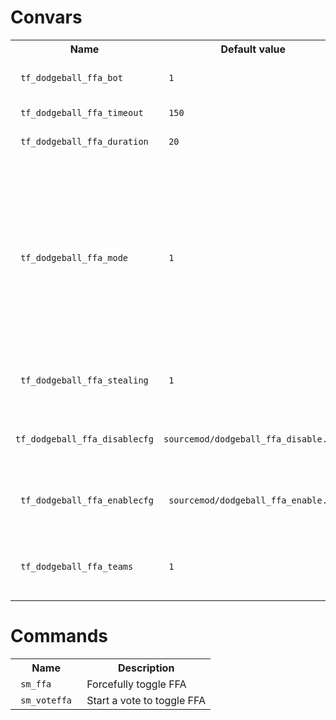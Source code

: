 <h1> Convars </h1>

<table>
	<tr>
		<th> Name </th>
		<th> Default value </th>
		<th> Description </th>
	</tr>
	<tr>
		<td><code> tf_dodgeball_ffa_bot </code></td>
		<td><code> 1 </code></td>
		<td> Disable FFA when a bot joins? </td>
	</tr>
	<tr>
		<td><code> tf_dodgeball_ffa_timeout </code></td>
		<td><code> 150 </code></td>
		<td> Vote timeout (in seconds) </td>
	</tr>
	<tr>
		<td><code> tf_dodgeball_ffa_duration </code></td>
		<td><code> 20 </code></td>
		<td> Vote duration (in seconds) </td>
	</tr>
	<tr>
		<td><code> tf_dodgeball_ffa_mode </code></td>
		<td><code> 1 </code></td>
		<td>
			How does changing FFA affect the rockets?<br>
			0 - No effect, wait for the next spawn<br>
			1 - Destroy all active rockets<br>
			2 - Immediately change the rockets to be neutral
		</td>
	</tr>
	<tr>
		<td><code> tf_dodgeball_ffa_stealing </code></td>
		<td><code> 1 </code></td>
		<td> Allow stealing in FFA mode? </td>
	</tr>
	<tr>
		<td><code> tf_dodgeball_ffa_disablecfg </code></td>
		<td><code> sourcemod/dodgeball_ffa_disable.cfg </code></td>
		<td> Config file to execute when disabling FFA mode </td>
	</tr>
	<tr>
		<td><code> tf_dodgeball_ffa_enablecfg </code></td>
		<td><code> sourcemod/dodgeball_ffa_enable.cfg </code></td>
		<td> Config file to execute when enabling FFA mode </td>
	</tr>
	<tr>
		<td><code> tf_dodgeball_ffa_teams </code></td>
		<td><code> 1 </code></td>
		<td> Automatically swap players when a team is empty in FFA mode? </td>
	</tr>
</table>

<h1> Commands </h1>

<table>
	<tr>
		<th> Name </th>
		<th> Description </th>
	</tr>
	<tr>
		<td><code> sm_ffa </code></td>
		<td> Forcefully toggle FFA </td>
	</tr>
	<tr>
		<td><code> sm_voteffa </code></td>
		<td> Start a vote to toggle FFA </td>
	</tr>
</table>
